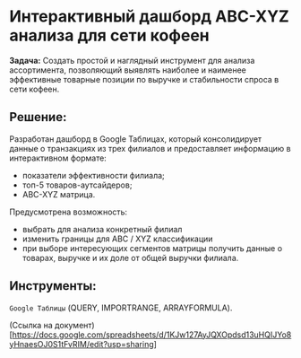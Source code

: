 # Интерактивный дашборд ABC-XYZ анализа для сети кофеен

**Задача:** Создать простой и наглядный инструмент для анализа ассортимента, позволяющий выявлять наиболее и наименее эффективные товарные позиции по выручке и стабильности спроса в сети кофеен.

## Решение:
Разработан дашборд в Google Таблицах, который консолидирует данные о транзакциях из трех филиалов и предоставляет информацию в интерактивном формате:
* показатели эффективности филиала;
* топ-5 товаров-аутсайдеров;
* ABC-XYZ матрица.

Предусмотрена возможность:
* выбрать для анализа конкретный филиал
* изменить границы для ABC / XYZ классификации
* при выборе интересующих сегментов матрицы получить данные о товарах, выручке и их доле от общей выручки филиала.

## Инструменты:
`Google Таблицы` (QUERY, IMPORTRANGE, ARRAYFORMULA).

(Ссылка на документ)[https://docs.google.com/spreadsheets/d/1KJw127AyJQXOpdsd13uHQIJYo8yHnaesOJ0S1tFvRIM/edit?usp=sharing]

